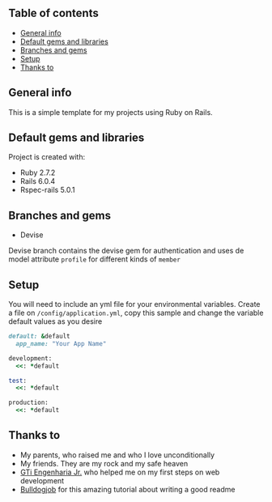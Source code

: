 ## Table of contents
* [General info](#general-info)
* [Default gems and libraries](#default-gems-and-libraries)
* [Branches and gems](#branches-and-gems)
* [Setup](#setup)
* [Thanks to](#thanks-to)

## General info
This is a simple template for my projects using Ruby on Rails.
	
## Default gems and libraries
Project is created with:
* Ruby 2.7.2
* Rails 6.0.4
* Rspec-rails 5.0.1

## Branches and gems
* Devise

Devise branch contains the devise gem for authentication and uses de model attribute `profile` for different kinds of `member` 
## Setup
You will need to include an yml file for your environmental variables. Create a file on `/config/application.yml`, copy this sample and change the variable default values as you desire 

```ruby
default: &default
  app_name: "Your App Name"

development:
  <<: *default

test:
  <<: *default

production:
  <<: *default
```

## Thanks to
* My parents, who raised me and who I love unconditionally
* My friends. They are my rock and my safe heaven 
* [GTi Engenharia Jr.](https://gtijr.com/) who helped me on my first steps on web development
* [Bulldogjob](https://bulldogjob.com/news/449-how-to-write-a-good-readme-for-your-github-project) for this amazing tutorial about writing a good readme